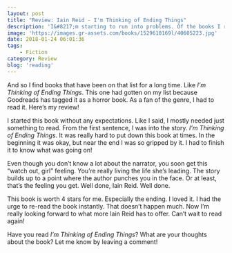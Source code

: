 ```yaml
---
layout: post
title: "Review: Iain Reid - I'm Thinking of Ending Things"
description: 'I&#8217;m starting to run into problems. Of the books I read, most of them are chosen at a monthly rate. I mostly put the books aside that I&#8217;m going to read in the next month. When I run out of books, I pick them off my to-read list. My <em>very long</em> to-read list. Many times, I can&#8217;t choose!'
image: 'https://images.gr-assets.com/books/1529610169l/40605223.jpg'
date: 2018-01-24 06:01:36
tags:
    - Fiction
category: Review
blog: 'reading'
---
```

And so I find books that have been on that list for a long time. Like <em>I&#8217;m Thinking of Ending Things</em>. This one had gotten on my list because Goodreads has tagged it as a horror book. As a fan of the genre, I had to read it. Here&#8217;s my review!

I started this book without any expectations. Like I said, I mostly needed just something to read. From the first sentence, I was into the story. <em>I&#8217;m Thinking of Ending Things</em>. It was really hard to put down this book at times. In the beginning it was okay, but near the end I was so gripped by it. I had to finish it to know what was going on!

Even though you don&#8217;t know a lot about the narrator, you soon get this &#8220;watch out, girl&#8221; feeling. You&#8217;re really living the life she&#8217;s leading. The story builds up to a point where the author punches you in the face. Or at least, that&#8217;s the feeling you get. Well done, Iain Reid. Well done.

This book is worth 4 stars for me. Especially the ending. I loved it. I had the urge to re-read the book instantly. That doesn&#8217;t happen much. Now I&#8217;m really looking forward to what more Iain Reid has to offer. Can&#8217;t wait to read again!

Have you read <em>I&#8217;m Thinking of Ending Things</em>? What are your thoughts about the book? Let me know by leaving a comment!